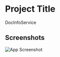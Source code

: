 
# Project Title

DocInfoService


## Screenshots

![App Screenshot]([https://lh3.google.com/u/0/d/1KGC1B8SQScSZjD6emjW7YncnEsmAnAn-=w120-h607-iv1](https://lh3.googleusercontent.com/fife/AKsag4OhVyWLUcVU53InySM_YcOYmkrzrh4tVu_tpRNlE0Ht4WiM-lo1Aj2k17GeT8rtn7HuaVbOW5w9qzHGPr0o51q1uX1cCOzmbS2K4xTe3LdiQUGPpBlxcIpxkm6eN69kJ_HvrVGHaaEJEpEnRFn5V7bbeA3ZqoOWCOCg7HwaN-gHTtPD0Pu1MKSCcwcnigAOPp9rOYYm0v2VV7TSznhHv4AnHeaz0zMM2DXAtvgOq1_YHvl4lana1n8-r6Bn6nQ7WiAhoGvkzH15CvW8CQ4cTygzP2osVdRpX8CBfUbfk5ZiC_5cer-_2uC5XGjB_PzNbZuS6Cu-wWriHlaGuLSh8hYH6v0Ls-FQz_PS5Y1QmPgZ4RGOqKL-S9Zy2RzNDS2xKooW87Q2000B1hgq5f96Rb0TP7gv51sDiyWAKJOH-lGqiYGWOgmcZg79m_azVlSvHOXIMdxGDZL_L4gyH5id8cy54sP3iDzErlf1bSv66zzNTQbvNR8WV5wTe0zNRSczPPiC85sNpLZ9v4VI9tdzWgnzqGflQMRo-l7vjRhOJ_rVEUDDE0uXwAFvUl5pRdF0MExJuBpozBWhVebJxmFIUNDvFlXwIZHDn8h9wDe9Fjdy0LtEBdr5ZRj20uVbb0blx-DIlifJ_HFpf3odDbNOo4p5XwytKfaxW0DZnKVpb-X6RE-S-RYWqd9GR2lyhAsBVu1_zfx-F-QZY-skROMMdZeBp-PM7dBSJl6O7_I0JW-t9vTArDMiYcqAlmN9X_tbZHh5ruoKL4LkQ2-t2cb-Bdi4PyEO7F6DTbxzISfIGf5xrmVdyTC3SKETcRZGGpKG2Dkic1DUpm50nBB6r4kei_F_nJUeF7lHGCpapqe2iTuBZMle1y5mULmpDdsuot7Jt72HVgnxqFtl0XSGpNTT3eEIO205bB8QOJnYhYupSD9AMzInOMOHR4Prm7B-9IdDGb3SAEKH9jveOPZeV96m2lwpWb-NJ7CiIBumk8xr-RQPz-LRN1e2rbTTG_9-TVZsbxMZJBZIGmZprJ55mxHiibBamav9dLEylzENTP6jgoapVzqnLP1sgiPnrlXX2DRa9-prL4WHz-T4S__0vf3SNsVhkoHLAjOj8qL7HsbOurOqHdpGlgmwEvgcnOaPgQuXfMgZxKDePcTRg_10uxDSU__tBQNpVpDs4FmkG9tsfgfWF3SV_Qor4GxNtdiJ5pVTQUx3g_k6Mm4ClzOy-5OnmmLlc2ZPmb3-yQM5KzN7yv6zF004Rtg-_-aMuNqPwsiSAd67smxEH4ZEPNsilnAr_iL67hj8KDm1uUpnU6ppKU-8ForlctxcI1VGgLIlopMYxqUrGe2TpDRqsNTmwiQatZnvwqmgSAukWh2W1ldDg3HJ8BMl6sFpnLMe8VZYJC0aVkdcs_CH9e2927Dvq_P_vOEjlxZ86IJbaX27iXJHDak-alDs1OxiYPy9jnNFOzSASKaylhY147GFJu_rllSmYO6cnrFQeqddFrnu0OCEXg4vxBPfIqpraHvU6jS6D0GBRqI4EGSdgXu0QKtsNAi5=w1920-h607)https://lh3.googleusercontent.com/fife/AKsag4OhVyWLUcVU53InySM_YcOYmkrzrh4tVu_tpRNlE0Ht4WiM-lo1Aj2k17GeT8rtn7HuaVbOW5w9qzHGPr0o51q1uX1cCOzmbS2K4xTe3LdiQUGPpBlxcIpxkm6eN69kJ_HvrVGHaaEJEpEnRFn5V7bbeA3ZqoOWCOCg7HwaN-gHTtPD0Pu1MKSCcwcnigAOPp9rOYYm0v2VV7TSznhHv4AnHeaz0zMM2DXAtvgOq1_YHvl4lana1n8-r6Bn6nQ7WiAhoGvkzH15CvW8CQ4cTygzP2osVdRpX8CBfUbfk5ZiC_5cer-_2uC5XGjB_PzNbZuS6Cu-wWriHlaGuLSh8hYH6v0Ls-FQz_PS5Y1QmPgZ4RGOqKL-S9Zy2RzNDS2xKooW87Q2000B1hgq5f96Rb0TP7gv51sDiyWAKJOH-lGqiYGWOgmcZg79m_azVlSvHOXIMdxGDZL_L4gyH5id8cy54sP3iDzErlf1bSv66zzNTQbvNR8WV5wTe0zNRSczPPiC85sNpLZ9v4VI9tdzWgnzqGflQMRo-l7vjRhOJ_rVEUDDE0uXwAFvUl5pRdF0MExJuBpozBWhVebJxmFIUNDvFlXwIZHDn8h9wDe9Fjdy0LtEBdr5ZRj20uVbb0blx-DIlifJ_HFpf3odDbNOo4p5XwytKfaxW0DZnKVpb-X6RE-S-RYWqd9GR2lyhAsBVu1_zfx-F-QZY-skROMMdZeBp-PM7dBSJl6O7_I0JW-t9vTArDMiYcqAlmN9X_tbZHh5ruoKL4LkQ2-t2cb-Bdi4PyEO7F6DTbxzISfIGf5xrmVdyTC3SKETcRZGGpKG2Dkic1DUpm50nBB6r4kei_F_nJUeF7lHGCpapqe2iTuBZMle1y5mULmpDdsuot7Jt72HVgnxqFtl0XSGpNTT3eEIO205bB8QOJnYhYupSD9AMzInOMOHR4Prm7B-9IdDGb3SAEKH9jveOPZeV96m2lwpWb-NJ7CiIBumk8xr-RQPz-LRN1e2rbTTG_9-TVZsbxMZJBZIGmZprJ55mxHiibBamav9dLEylzENTP6jgoapVzqnLP1sgiPnrlXX2DRa9-prL4WHz-T4S__0vf3SNsVhkoHLAjOj8qL7HsbOurOqHdpGlgmwEvgcnOaPgQuXfMgZxKDePcTRg_10uxDSU__tBQNpVpDs4FmkG9tsfgfWF3SV_Qor4GxNtdiJ5pVTQUx3g_k6Mm4ClzOy-5OnmmLlc2ZPmb3-yQM5KzN7yv6zF004Rtg-_-aMuNqPwsiSAd67smxEH4ZEPNsilnAr_iL67hj8KDm1uUpnU6ppKU-8ForlctxcI1VGgLIlopMYxqUrGe2TpDRqsNTmwiQatZnvwqmgSAukWh2W1ldDg3HJ8BMl6sFpnLMe8VZYJC0aVkdcs_CH9e2927Dvq_P_vOEjlxZ86IJbaX27iXJHDak-alDs1OxiYPy9jnNFOzSASKaylhY147GFJu_rllSmYO6cnrFQeqddFrnu0OCEXg4vxBPfIqpraHvU6jS6D0GBRqI4EGSdgXu0QKtsNAi5=w1920-h607)




